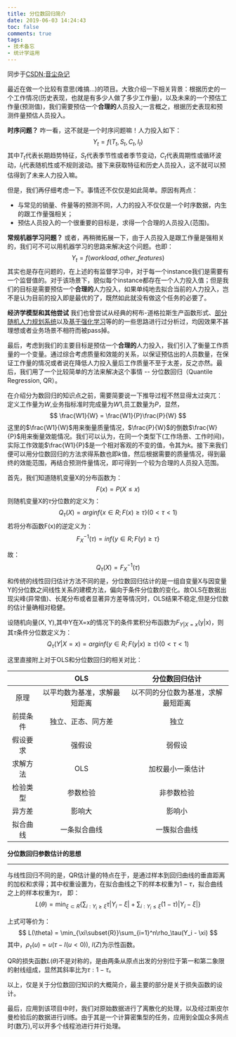 ```yaml
---
title: 分位数回归简介
date: 2019-06-03 14:24:43
toc: false
comments: true
tags:
- 技术备忘
- 统计学运用
---
```


同步于[CSDN](https://blog.csdn.net/buracag_mc);[音尘杂记](https://www.runblog.online/)

最近在做一个比较有意思(难搞...)的项目。大致介绍一下相关背景：根据历史的一个工作情况(历史表现，也就是有多少人做了多少工作量)，以及未来的一个预估工作量(预测值)，我们需要预估一个**合理的**人员投入;一言概之，根据历史表现和预测件量预估人员投入。

<!--more-->

**时序问题？**
咋一看，这不就是一个时序问题嘛！人力投入如下：
$$
Y_t = f(T_t, S_t, C_t, I_t)
$$
其中$T_t$代表长期趋势特征，$S_t$代表季节性或者季节变动，$C_t$代表周期性或循环波动，$I_t$代表随机性或不规则波动。接下来获取特征和历史人员投入，这不就可以预估得到了未来人力投入嘛。

但是，我们再仔细考虑一下。事情还不仅仅是如此简单。原因有两点：
+ 与常见的销量、件量等的预测不同，人力的投入不仅仅是一个时序数据，内生的跟工作量强相关；
+ 预估人员投入的一个很重要的目标是，求得一个合理的人员投入(范围)。

**常规机器学习问题？**
或者，再稍微拓展一下，由于人员投入是跟工作量是强相关的，我们可不可以用机器学习的思路来解决这个问题。也即：
$$
Y_t = f(workload, other\_features)
$$
其实也是存在问题的，在上述的有监督学习中，对于每一个instance我们是需要有一个监督值的。对于该场景下，貌似每个instance都存在一个人力投入值；但是我们的目标是需要预估一个**合理的**人力投入，如果单纯地去拟合当前的人力投入，岂不是认为目前的投入即是最优的了，既然如此就没有做这个任务的必要了。

**经济学模型和其他尝试**
我们也曾尝试从经典的柯布-道格拉斯生产函数形式、[部分随机人力规划系统](https://doi.org/10.1080/03610926.2014.1001495)以及[基于强化学习](https://doi.org/10.1016/j.simpat.2015.07.004)等的的一些思路进行过分析过，均因效果不甚理想或者业务场景不相符而被pass掉。

最后，考虑到我们的主要目标是预估一个**合理的**人力投入，我们引入了衡量工作质量的一个变量。通过综合考虑质量和效能的关系，以保证预估出的人员数量，在保证工作量的情况或者说在降低人力投入量后工作质量不至于太差，反之亦然。最后，我们用了一个比较简单的方法来解决这个事情 -- 分位数回归（Quantile Regression, QR）。

在介绍分为数回归的知识点之前，需要简要说一下推导过程不然显得太过突兀：
定义工作量为$W$,业务指标准时完成量为$W1$,员工数量为$P$，显然，
$$
 \frac{W1}{W} = \frac{W1}{P}\frac{P}{W}
$$
这里的$\frac{W1}{W}$用来衡量质量情况，$\frac{P}{W}$的倒数$\frac{W}{P}$用来衡量效能情况。我们可以认为，在同一个类型下(工作场景、工作时间)，实际工作效能$\frac{W1}{P}$是一个相对客观的不变的值，令其为$k$。接下来我们便可以用分位数回归的方法求得系数也即$k$值，然后根据需要的质量情况，得到最终的效能范围，再结合预测件量情况，即可得到一个较为合理的人员投入范围。

首先，我们知道随机变量X的分布函数为：
$$
F(x) = P(X\leq x)
$$
则随机变量X的$\tau$分位数的定义为：
$$
Q_\tau(X) = arginf\{x\in R ; F(x)\geq\tau\}(0<\tau<1)
$$
若将分布函数F(x)的逆定义为：
$$
F_X^{-1}(\tau) = inf\{y\in R ; F(y)\geq\tau\}
$$

故：
$$
Q_\tau(X) = F_X^{-1}(\tau)
$$
和传统的线性回归估计方法不同的是，分位数回归估计的是一组自变量X与因变量Y的分位数之间线性关系的建模方法，偏向于条件分位数的变化。故OLS在数据出现尖峰(异常值)、长尾分布或者显著异方差等情况时，OLS结果不稳定,但是分位数的估计量确相对稳健。

设随机向量(X, Y),其中Y在X=x的情况下的条件累积分布函数为$F_{Y|X=x}$(y|x)，则其$\tau$条件分位数定义为：
$$
Q_\tau(Y|X=x) = arginf\{y\in R ; F(y|x)\geq\tau\}(0<\tau<1)
$$

这里直接附上对于OLS和分位数回归的相关对比：

|          |             OLS              |           分位数回归估计           |
| :------: | :--------------------------: | :--------------------------------: |
|   原理   | 以平均数为基准，求解最短距离 | 以不同的分位数为基准，求解最短距离 |
| 前提条件 |      独立、正态、同方差      |                独立                |
| 假设要求 |            强假设            |               弱假设               |
| 求解方法 |             OLS              |          加权最小一乘估计          |
| 检验类型 |           参数检验           |             非参数检验             |
|  异方差  |            影响大            |               影响小               |
| 拟合曲线 |         一条拟合曲线         |            一簇拟合曲线            |


**分位数回归参数估计的思想**
***
与线性回归不同的是，QR估计量的特点在于，是通过样本到回归曲线的垂直距离的加权和求得；其中权重设置为，在拟合曲线之下的样本权重为$1 - \tau$，拟合曲线之上的样本权重为$\tau$， 即：
$$
L(\theta) = \min_{\xi\subset{R}}\{\sum_{i:Y_i\ge\xi}\tau|Y_i - \xi| + \sum_{i:Y_i\le\xi}(1 - \tau)|Y_i - \xi|\}
$$

上式可等价为：
$$
L(\theta) = \min_{\xi\subset{R}}\sum_{i=1}^n\rho_\tau(Y_i - \xi)
$$
其中，$\rho_\tau(u)=u(\tau-I(u<0))$, $I(Z)$为示性函数。

QR的损失函数$L(\theta)$不是对称的，是由两条从原点出发的分别位于第一和第二象限的射线组成，显然其斜率比为$\tau:1-\tau$。

以上，仅是关于分位数回归知识的大概简介，最主要的部分是关于损失函数的设计。

最后，应用到该项目中时，我们对原始数据进行了离散化的处理，以及经过斯皮尔曼检验后的数据进行训练。由于其是一个计算密集型的任务，应用到全国众多网点时(数万),可以开多个线程池进行并行处理。
